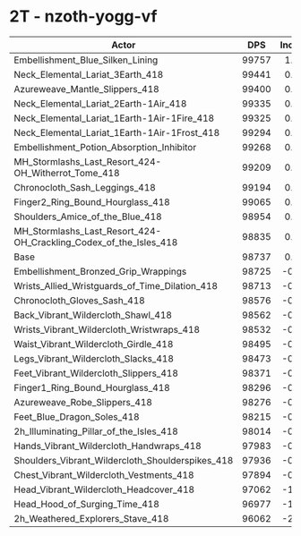 # 2T - nzoth-yogg-vf
| Actor | DPS | Increase |
|---|:---:|:---:|
|Embellishment_Blue_Silken_Lining|99757|1.03%|
|Neck_Elemental_Lariat_3Earth_418|99441|0.71%|
|Azureweave_Mantle_Slippers_418|99400|0.67%|
|Neck_Elemental_Lariat_2Earth-1Air_418|99335|0.61%|
|Neck_Elemental_Lariat_1Earth-1Air-1Fire_418|99325|0.60%|
|Neck_Elemental_Lariat_1Earth-1Air-1Frost_418|99294|0.56%|
|Embellishment_Potion_Absorption_Inhibitor|99268|0.54%|
|MH_Stormlashs_Last_Resort_424-OH_Witherrot_Tome_418|99209|0.48%|
|Chronocloth_Sash_Leggings_418|99194|0.46%|
|Finger2_Ring_Bound_Hourglass_418|99065|0.33%|
|Shoulders_Amice_of_the_Blue_418|98954|0.22%|
|MH_Stormlashs_Last_Resort_424-OH_Crackling_Codex_of_the_Isles_418|98835|0.10%|
|Base|98737|0.00%|
|Embellishment_Bronzed_Grip_Wrappings|98725|-0.01%|
|Wrists_Allied_Wristguards_of_Time_Dilation_418|98713|-0.02%|
|Chronocloth_Gloves_Sash_418|98576|-0.16%|
|Back_Vibrant_Wildercloth_Shawl_418|98562|-0.18%|
|Wrists_Vibrant_Wildercloth_Wristwraps_418|98532|-0.21%|
|Waist_Vibrant_Wildercloth_Girdle_418|98495|-0.25%|
|Legs_Vibrant_Wildercloth_Slacks_418|98473|-0.27%|
|Feet_Vibrant_Wildercloth_Slippers_418|98371|-0.37%|
|Finger1_Ring_Bound_Hourglass_418|98296|-0.45%|
|Azureweave_Robe_Slippers_418|98276|-0.47%|
|Feet_Blue_Dragon_Soles_418|98215|-0.53%|
|2h_Illuminating_Pillar_of_the_Isles_418|98014|-0.73%|
|Hands_Vibrant_Wildercloth_Handwraps_418|97983|-0.76%|
|Shoulders_Vibrant_Wildercloth_Shoulderspikes_418|97936|-0.81%|
|Chest_Vibrant_Wildercloth_Vestments_418|97894|-0.85%|
|Head_Vibrant_Wildercloth_Headcover_418|97062|-1.70%|
|Head_Hood_of_Surging_Time_418|96977|-1.78%|
|2h_Weathered_Explorers_Stave_418|96062|-2.71%|
